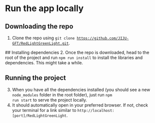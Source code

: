 # Run the app locally

## Downloading the repo
1. Clone the repo using <code>git clone https://github.com/JIJU-GFT/RedLightGreenLight.git</code>.

## Installing dependencies
2. Once the repo is downloaded, head to the root of the project and run <code>npm run install</code> to install the libraries and dependencies. This might take a while.

## Running the project
3. When you have all the dependencies installed (you should see a new <code>node_modules</code> folder in the root folder), just run <code>npm run start</code> to serve the project locally.
4. It should automatically open in your preferred browser. If not, check your terminal for a link similar to <code>http://localhost:[port]/RedLightGreenLight</code>.